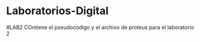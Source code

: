 # Laboratorios-Digital
#LAB2
COntiene el pseudocodigo y el archivo de proteus para el laboratorio 2
